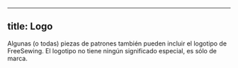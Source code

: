 ***

## title: Logo

Algunas (o todas) piezas de patrones también pueden incluir el logotipo de FreeSewing. El logotipo no tiene ningún significado especial, es sólo de marca.

<Legend part="logo" caption="The FreeSewing logo" >
